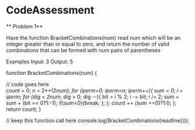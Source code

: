 # CodeAssessment

**
Problem 1**

Have the function BracketCombinations(num) read num which will be an integer greater than or equal to zero, and return the number of valid combinations that can be formed with num pairs of parentheses

Examples
Input: 3
Output: 5


function BracketCombinations(num) { 

  // code goes here  
  count = 0;
  n = 2**(2*num);
  for (iperm=0; iperm<n; iperm++){
    sum = 0;
    i = iperm;
    for (dig = 2*num; dig > 0; dig --){
      bit = i % 2;
      i -= bit;
      i /= 2;
      sum = sum + (bit == 0?1:-1);
      if(sum<0){break; };
    };
    count += (sum ==0)?1:0;
  };
  return count; 
}
   
// keep this function call here 
console.log(BracketCombinations(readline()));

